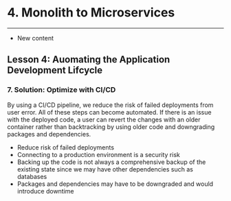 # 4. Monolith to Microservices 
___
* New content 

## Lesson 4: Auomating the Application Development Lifcycle 


### 7. Solution: Optimize with CI/CD

By using a CI/CD pipeline, we reduce the risk of failed deployments from user error. All of these steps can become automated. If there is an issue with the deployed code, a user can revert the changes with an older container rather than backtracking by using older code and downgrading packages and dependencies.

* Reduce risk of failed deployments
* Connecting to a production environment is a security risk
* Backing up the code is not always a comprehensive backup of the existing state since we may have other dependencies such as databases
* Packages and dependencies may have to be downgraded and would introduce downtime

